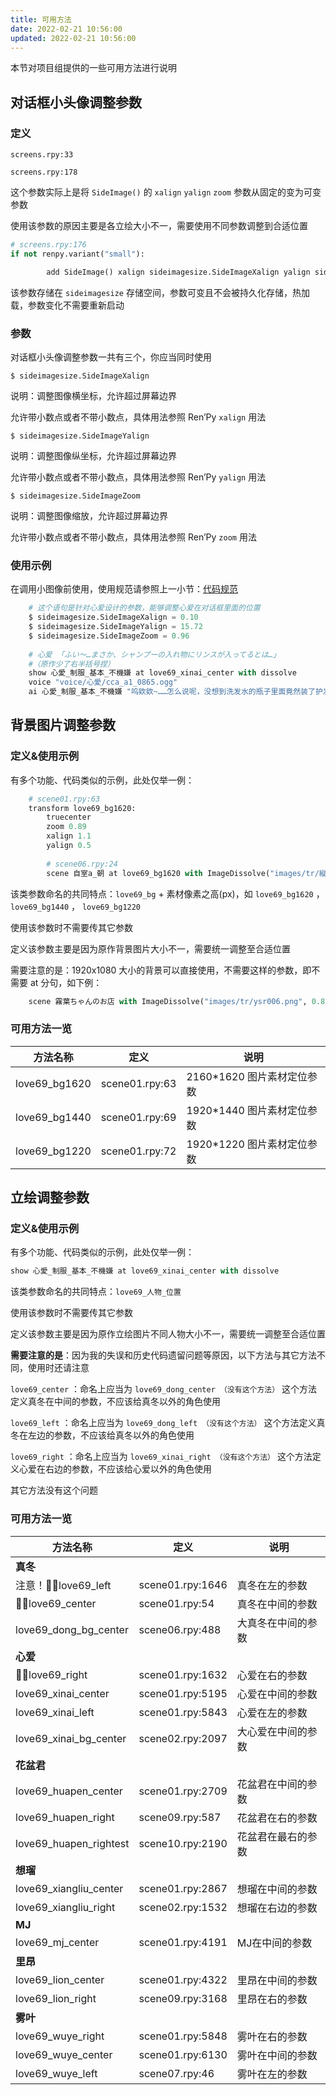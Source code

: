 ```yaml
---
title: 可用方法
date: 2022-02-21 10:56:00
updated: 2022-02-21 10:56:00
---
```


本节对项目组提供的一些可用方法进行说明

## 对话框小头像调整参数

### 定义

 `screens.rpy:33`

 `screens.rpy:178`

这个参数实际上是将 `SideImage()` 的 `xalign` `yalign` `zoom` 参数从固定的变为可变参数

使用该参数的原因主要是各立绘大小不一，需要使用不同参数调整到合适位置

```python
# screens.rpy:176
if not renpy.variant("small"):

        add SideImage() xalign sideimagesize.SideImageXalign yalign sideimagesize.SideImageYalign zoom sideimagesize.SideImageZoom
```

该参数存储在 `sideimagesize` 存储空间，参数可变且不会被持久化存储，热加载，参数变化不需要重新启动

### 参数

对话框小头像调整参数一共有三个，你应当同时使用

`$ sideimagesize.SideImageXalign`

说明：调整图像横坐标，允许超过屏幕边界

允许带小数点或者不带小数点，具体用法参照 Ren’Py `xalign` 用法

`$ sideimagesize.SideImageYalign`

说明：调整图像纵坐标，允许超过屏幕边界

允许带小数点或者不带小数点，具体用法参照 Ren’Py `yalign` 用法

`$ sideimagesize.SideImageZoom`

说明：调整图像缩放，允许超过屏幕边界

允许带小数点或者不带小数点，具体用法参照 Ren’Py `zoom` 用法

### 使用示例

在调用小图像前使用，使用规范请参照上一小节：[代码规范](/standard/代码规范.html)

```python
    # 这个语句是针对心爱设计的参数，能够调整心爱在对话框里面的位置
    $ sideimagesize.SideImageXalign = 0.10
    $ sideimagesize.SideImageYalign = 15.72
    $ sideimagesize.SideImageZoom = 0.96
    
    # 心爱 「ふい～…まさか、シャンプーの入れ物にリンスが入ってるとは…」
    #（原作少了右半括号捏）
    show 心愛_制服_基本_不機嫌 at love69_xinai_center with dissolve
    voice "voice/心愛/cca_a1_0865.ogg"
    ai 心愛_制服_基本_不機嫌 "呜欸欸~……怎么说呢，没想到洗发水的瓶子里面竟然装了护发素……"
```

## 背景图片调整参数

### 定义&使用示例

有多个功能、代码类似的示例，此处仅举一例：

```python
	# scene01.rpy:63
    transform love69_bg1620:
        truecenter
        zoom 0.89
        xalign 1.1
        yalign 0.5
        
        # scene06.rpy:24
	    scene 自室a_朝 at love69_bg1620 with ImageDissolve("images/tr/縦ブラインド.png", 1.5, ramplen=128, reverse=True, alpha=True, time_warp=None)

```

该类参数命名的共同特点：`love69_bg` + 素材像素之高(px)，如 `love69_bg1620` ， `love69_bg1440` ， `love69_bg1220`

使用该参数时不需要传其它参数

定义该参数主要是因为原作背景图片大小不一，需要统一调整至合适位置

需要注意的是：1920x1080 大小的背景可以直接使用，不需要这样的参数，即不需要 at 分句，如下例：

```python
    scene 霧葉ちゃんのお店 with ImageDissolve("images/tr/ysr006.png", 0.8, ramplen=64, reverse=False, alpha=True, time_warp=None)
```

### 可用方法一览

| 方法名称      | 定义           | 说明                       |
| ------------- | -------------- | -------------------------- |
| love69_bg1620 | scene01.rpy:63 | 2160*1620 图片素材定位参数 |
| love69_bg1440 | scene01.rpy:69 | 1920*1440 图片素材定位参数 |
| love69_bg1220 | scene01.rpy:72 | 1920*1220 图片素材定位参数 |

## 立绘调整参数

### 定义&使用示例

有多个功能、代码类似的示例，此处仅举一例：

```python
show 心愛_制服_基本_不機嫌 at love69_xinai_center with dissolve
```

该类参数命名的共同特点：`love69_人物_位置`

使用该参数时不需要传其它参数

定义该参数主要是因为原作立绘图片不同人物大小不一，需要统一调整至合适位置

**需要注意的是**：因为我的失误和历史代码遗留问题等原因，以下方法与其它方法不同，使用时还请注意

`love69_center` ：命名上应当为 `love69_dong_center （没有这个方法）`  这个方法定义真冬在中间的参数，不应该给真冬以外的角色使用

`love69_left` ：命名上应当为 `love69_dong_left （没有这个方法）`  这个方法定义真冬在左边的参数，不应该给真冬以外的角色使用

`love69_right` ：命名上应当为 `love69_xinai_right （没有这个方法）`  这个方法定义心爱在右边的参数，不应该给心爱以外的角色使用

其它方法没有这个问题

### 可用方法一览

| 方法名称               | 定义             | 说明               |
| ---------------------- | ---------------- | ------------------ |
| **真冬**               |                  |                    |
| 注意！🐷🥼love69_left    | scene01.rpy:1646 | 真冬在左的参数     |
| 🐷🥼love69_center        | scene01.rpy:54   | 真冬在中间的参数   |
| love69_dong_bg_center  | scene06.rpy:488  | 大真冬在中间的参数 |
| **心爱**               |                  |                    |
| 🐷🥼love69_right         | scene01.rpy:1632 | 心爱在右的参数     |
| love69_xinai_center    | scene01.rpy:5195 | 心爱在中间的参数   |
| love69_xinai_left      | scene01.rpy:5843 | 心爱在左的参数     |
| love69_xinai_bg_center | scene02.rpy:2097 | 大心爱在中间的参数 |
| **花盆君**             |                  |                    |
| love69_huapen_center   | scene01.rpy:2709 | 花盆君在中间的参数 |
| love69_huapen_right    | scene09.rpy:587  | 花盆君在右的参数   |
| love69_huapen_rightest | scene10.rpy:2190 | 花盆君在最右的参数 |
| **想瑠**               |                  |                    |
| love69_xiangliu_center | scene01.rpy:2867 | 想瑠在中间的参数   |
| love69_xiangliu_right  | scene02.rpy:1532 | 想瑠在右边的参数   |
| **MJ**                 |                  |                    |
| love69_mj_center       | scene01.rpy:4191 | MJ在中间的参数     |
| **里昂**               |                  |                    |
| love69_lion_center     | scene01.rpy:4322 | 里昂在中间的参数   |
| love69_lion_right      | scene09.rpy:3168 | 里昂在右的参数     |
| **雾叶**               |                  |                    |
| love69_wuye_right      | scene01.rpy:5848 | 雾叶在右的参数     |
| love69_wuye_center     | scene01.rpy:6130 | 雾叶在中间的参数   |
| love69_wuye_left       | scene07.rpy:46   | 雾叶在左的参数     |

